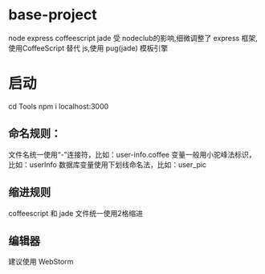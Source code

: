 # base-project
  node express coffeescript jade
受 nodeclub的影响,细微调整了 express 框架,使用CoffeeScript 替代 js,使用 pug(jade) 模板引擎

# 启动
  cd Tools
  npm i 
  localhost:3000

## 命名规则：
  文件名统一使用“-”连接符，比如：user-info.coffee
  变量一般用小驼峰法标识，比如：userInfo
  数据库变量使用下划线命名法，比如：user_pic
## 缩进规则
  coffeescript 和 jade 文件统一使用2格缩进

## 编辑器
  建议使用 WebStorm 
